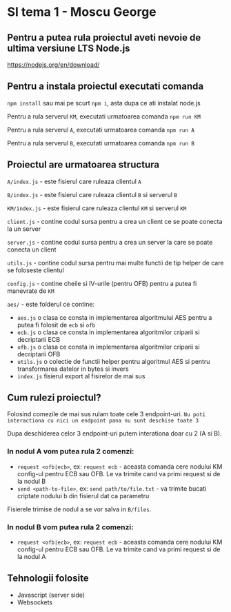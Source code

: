 # SI tema 1 - Moscu George

## Pentru a putea rula proiectul aveti nevoie de ultima versiune LTS Node.js
https://nodejs.org/en/download/


## Pentru a instala proiectul executati comanda
`npm install` sau mai pe scurt `npm i`, asta dupa ce ati instalat node.js


Pentru a rula serverul `KM`, executati urmatoarea comanda `npm run KM`

Pentru a rula serverul `A`, executati urmatoarea comanda `npm run A`

Pentru a rula serverul `B`, executati urmatoarea comanda `npm run B`


## Proiectul are urmatoarea structura

`A/index.js` - este fisierul care ruleaza clientul `A`

`B/index.js` - este fisierul care ruleaza clientul `B` si serverul `B`

`KM/index.js` - este fisierul care ruleaza clientul `KM` si serverul `KM`

`client.js` - contine codul sursa pentru a crea un client ce se poate conecta la un server

`server.js` - contine codul sursa pentru a crea un server la care se poate conecta un client

`utils.js` - contine codul sursa pentru mai multe functii de tip helper de care se foloseste clientul

`config.js` - contine cheile si IV-urile (pentru OFB) pentru a putea fi manevrate de `KM`

`aes/` - este folderul ce contine:
  - `aes.js` o clasa ce consta in implementarea algoritmului AES pentru a putea fi folosit de `ecb` si `ofb`
  - `ecb.js` o clasa ce consta in implementarea algoritmilor criparii si decriptarii ECB
  - `ofb.js` o clasa ce consta in implementarea algoritmilor criparii si decriptarii OFB
  - `utils.js` o colectie de functii helper pentru algoritmul AES si pentru transformarea datelor in bytes si invers
  - `index.js` fisierul export al fisirelor de mai sus


## Cum rulezi proiectul?

Folosind comezile de mai sus rulam toate cele 3 endpoint-uri.
`Nu poti interactiona cu nici un endpoint pana nu sunt deschise toate 3`

Dupa deschiderea celor 3 endpoint-uri putem interationa doar cu 2 (A si B).

### In nodul A vom putea rula 2 comenzi:
- `request <ofb|ecb>`, ex: `request ecb` - aceasta comanda cere nodului KM config-ul pentru ECB sau OFB. Le va trimite cand va primi request si de la nodul B
- `send <path-to-file>`, ex: `send path/to/file.txt` - va trimite bucati criptate nodului b din fisierul dat ca parametru

Fisierele trimise de nodul a se vor salva in `B/files`.

### In nodul B vom putea rula 2 comenzi:
- `request <ofb|ecb>`, ex: `request ecb` - aceasta comanda cere nodului KM config-ul pentru ECB sau OFB. Le va trimite cand va primi request si de la nodul A


## Tehnologii folosite
- Javascript (server side)
- Websockets
